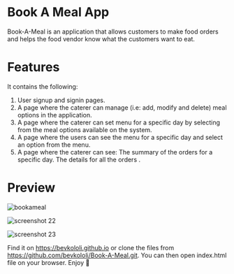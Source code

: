 # Book A Meal App
Book-A-Meal is an application that allows customers to make food orders and helps the food vendor know what the customers want to eat.

# Features
It contains the following:
1. User signup and signin pages.
2. A page where the caterer can manage (i.e: add, modify and delete) meal options in the application.
3. A page where the caterer can set menu for a specific day by selecting from the meal options available on the system.
4. A page where the users can see the menu for a specific day and select an option from the menu.
5. A page where the caterer can see:
    The summary of the orders for a  specific day.
    The details for all the orders .
    
# Preview
![bookameal](https://user-images.githubusercontent.com/26184534/39098912-563bd674-467a-11e8-8c3b-38f61712c684.png)

![screenshot 22](https://user-images.githubusercontent.com/26184534/39098974-267e5582-467b-11e8-97f0-3718dd224c86.png)

![screenshot 23](https://user-images.githubusercontent.com/26184534/39099023-d6c2851c-467b-11e8-8b18-9c7982fbdb52.png)
    
 
Find it on https://bevkololi.github.io or clone the files from https://github.com/bevkololi/Book-A-Meal.git. You can then open index.html file on your browser. Enjoy 




